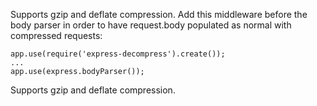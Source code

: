 Supports gzip and deflate compression. Add this middleware before the body parser in order to have request.body populated as normal with compressed requests:

```
app.use(require('express-decompress').create());
...
app.use(express.bodyParser());
```

Supports gzip and deflate compression.